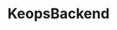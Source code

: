 # KeopsBackend

<img scr='https://circleci.com/gh/:owner/:repo.png?circle-token=:0d09c9d6b511917c9ea24a52b1d5311888299591' >
